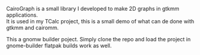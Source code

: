 CairoGraph is a small library I developed to make 2D graphs in gtkmm applications.\
It is used in my TCalc project, this is a small demo of what can de done with\
gtkmm and cairomm.

This a gnomw builder poject. Simply clone the repo and load the project in gnome-builder
flatpak builds work as well.

